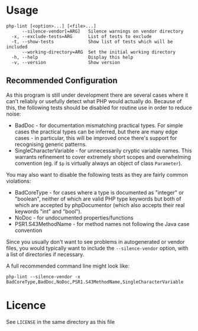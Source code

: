 # Usage

```
php-lint [<option>...] [<file>...]
      --silence-vendor[=ARG]   Silence warnings on vendor directory
  -x, --exclude-tests=ARG      List of tests to exclude
  -t, --show-tests             Show list of tests which will be included
      --working-directory=ARG  Set the initial working directory
  -h, --help                   Display this help
  -v, --version                Show version
```

## Recommended Configuration

As this program is still under development there are several cases where it
can't reliably or usefully detect what PHP would actually do. Because of this,
the following tests should be disabled for routine use in order to reduce noise:

+ BadDoc - for documentation mismatching practical types. For simple cases the
  practical types can be inferred, but there are many edge cases - in
  particular, this will be improved once there's support for recognising generic
  patterns.
+ SingleCharacterVariable - for unnecessarily cryptic variable names. This
  warrants refinement to cover extremely short scopes and overwhelming
  convention (eg. if `$p` is virtually always an object of class `Parameter`).

You may also want to disable the following tests as they are fairly common violations:

+ BadCoreType - for cases where a type is documented as "integer" or "boolean",
  neither of which are valid PHP type keywords but both of which are accepted by
  phpDocumentor (which also accepts their real keywords "int" and "bool").
+ NoDoc - for undocumented properties/functions
+ PSR1.S43MethodName - for method names not following the Java case convention

Since you usually don't want to see problems in autogenerated or vendor files,
you would typically want to include the `--silence-vendor` option, with a list
of directories if necessary.

A full recommended command line might look like:

`php-lint --silence-vendor -x BadCoreType,BadDoc,NoDoc,PSR1.S43MethodName,SingleCharacterVariable`

# Licence

See `LICENSE` in the same directory as this file